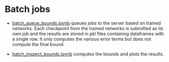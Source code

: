 # Batch jobs

* [batch_queue_bounds.ipynb](batch_queue_bounds.ipynb) queues jobs to the server based on trained networks. Each checkpoint from the trained networks is submitted as its own job and the results are stored in pkl files containing dataframes with a single row. It only computes the various error terms but does not compute the final bound. 

* [batch_inspect_bounds.ipynb](batch_inspect_bounds.ipynb) computes the bounds and plots the results.


